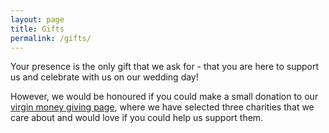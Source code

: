 ```yaml
---
layout: page
title: Gifts
permalink: /gifts/
---
```


Your presence is the only gift that we ask for - that you are here to support us and celebrate with us on our wedding day!

However, we would be honoured if you could make a small donation to our <a href="http://uk.virginmoneygiving.com/fundraiser-web/fundraiser/showFundraiserProfilePage.action?userUrl=chloe-and-lewis">virgin money giving page</a>, where we have selected three charities that we care about and would love if you could help us support them.


<br>
<br>
<br>
<br>
<br>
<br>
<br>



